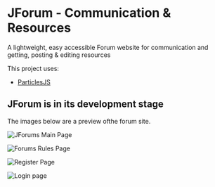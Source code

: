 # JForum - Communication & Resources

A lightweight, easy accessible Forum website for communication and getting, posting & editing resources

This project uses:
- [ParticlesJS](https://github.com/VincentGarreau/particles.js/)

## JForum is in its development stage

The images below are a preview ofthe forum site.

![JForums Main Page](https://i.imgur.com/ASF1e7c.png)

![Forums Rules Page](https://i.imgur.com/qYotEWt.png)

![Register Page](https://i.imgur.com/0JETaJK.png)

![Login page](https://i.imgur.com/SNFDpeL.png)
